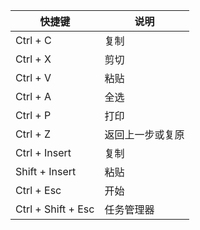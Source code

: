 | 快捷键| 说明|
|--|--|
| Ctrl + C| 复制|
| Ctrl + X| 剪切|
| Ctrl + V| 粘贴|
| Ctrl + A| 全选|
| Ctrl + P| 打印|
| Ctrl + Z| 返回上一步或复原|
| Ctrl + Insert| 复制|
| Shift + Insert| 粘贴|
| Ctrl + Esc| 开始|
| Ctrl + Shift + Esc| 任务管理器|
